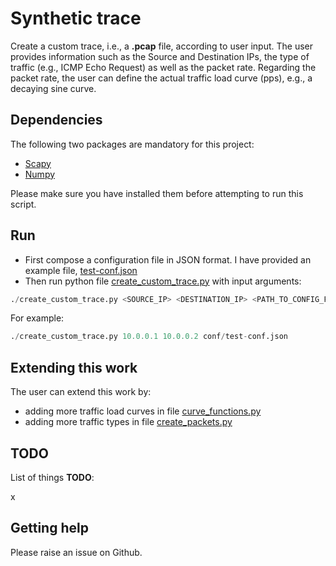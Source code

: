Synthetic trace
=========
Create a custom trace, i.e., a __.pcap__ file, according to user input.
The user provides information such as the Source and Destination IPs, the type of traffic (e.g., ICMP Echo Request) as
well as the packet rate.
Regarding the packet rate, the user can define the actual traffic load curve (pps), e.g., a decaying sine curve.

Dependencies
----
The following two packages are mandatory for this project:
+ [Scapy][scapy_github]
+ [Numpy][numpy_installation_homepage]

Please make sure you have installed them before attempting to run this script.

Run
----
+ First compose a configuration file in JSON format. I have provided an example file,
[test-conf.json][conf_example_github]
+ Then run python file [create_custom_trace.py][create_custom_trace_github] with input arguments:
```python
./create_custom_trace.py <SOURCE_IP> <DESTINATION_IP> <PATH_TO_CONFIG_FILE> 
```

For example:
```python
./create_custom_trace.py 10.0.0.1 10.0.0.2 conf/test-conf.json 
```

Extending this work
----
The user can extend this work by:
+ adding more traffic load curves in file [curve_functions.py][curve_functions_github]
+ adding more traffic types in file [create_packets.py][create_packets_github]


TODO
----
List of things __TODO__:

x

Getting help
----
Please raise an issue on Github.

[scapy_github]: https://github.com/secdev/scapy
[numpy_installation_homepage]: https://www.scipy.org/install.html
[conf_example_github]: https://github.com/michailx/synthetic_trace/blob/master/conf/test-conf.json
[create_custom_trace_github]: https://github.com/michailx/synthetic_trace/blob/master/create_custom_trace.py
[curve_functions_github]: https://github.com/michailx/synthetic_trace/blob/master/curve_functions.py
[create_packets_github]: https://github.com/michailx/synthetic_trace/blob/master/create_packets.py